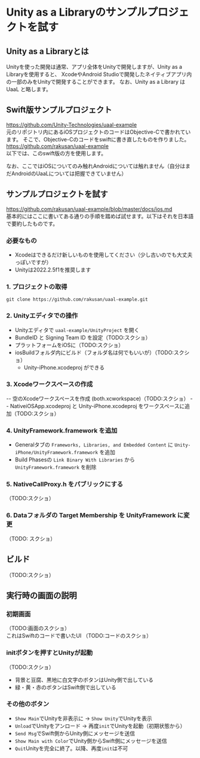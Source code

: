 # Unity as a Libraryのサンプルプロジェクトを試す

## Unity as a Libraryとは
Unityを使った開発は通常、アプリ全体をUnityで開発しますが、Unity as a Libraryを使用すると、
XcodeやAndroid Studioで開発したネイティブアプリ内の一部のみをUnityで開発することができます。
なお、Unity as a Library は UaaL と略します。

## Swift版サンプルプロジェクト
https://github.com/Unity-Technologies/uaal-example  
元のリポジトリ内にあるiOSプロジェクトのコードはObjective-Cで書かれています。
そこで、Objective-Cのコードをswiftに書き直したものを作りました。  
https://github.com/rakusan/uaal-example  
以下では、このswift版の方を使用します。

なお、ここではiOSについてのみ触れAndroidについては触れません（自分はまだAndroidのUaaLについては把握できていません）

## サンプルプロジェクトを試す
https://github.com/rakusan/uaal-example/blob/master/docs/ios.md  
基本的にはここに書いてある通りの手順を踏めば試せます。以下はそれを日本語で要約したものです。

### 必要なもの
- Xcodeはできるだけ新しいものを使用してください（少し古いのでも大丈夫っぽいですが）
- Unityは2022.2.5f1を推奨します


### 1. プロジェクトの取得
```git clone https://github.com/rakusan/uaal-example.git```

### 2. Unityエディタでの操作
- Unityエディタで ```uaal-example/UnityProject``` を開く
- BundleID と Signing Team ID を設定（TODO:スクショ）
- プラットフォームをiOSに（TODO:スクショ）
- iosBuildフォルダ内にビルド（フォルダ名は何でもいいが）（TODO:スクショ）
  - Unity-iPhone.xcodeproj ができる

### 3. Xcodeワークスペースの作成
-- 空のXcodeワークスペースを作成 (both.xcworkspace)（TODO:スクショ）
-- NativeiOSApp.xcodeproj と Unity-iPhone.xcodeproj をワークスペースに追加（TODO:スクショ）

### 4. UnityFramework.framework を追加
- Generalタブの ```Frameworks, Libraries, and Embedded Content``` に ```Unity-iPhone/UnityFramework.framework``` を追加
- Build Phasesの ```Link Binary With Libraries``` から ```UnityFramework.framework``` を削除

### 5. NativeCallProxy.h をパブリックにする
（TODO:スクショ）

### 6. Dataフォルダの Target Membership を UnityFramework に変更
（TODO: スクショ）

## ビルド
（TODO:スクショ）


## 実行時の画面の説明

### 初期画面
（TODO:画面のスクショ）  
これはSwiftのコードで書いたUI
（TODO:コードのスクショ）  

### initボタンを押すとUnityが起動
（TODO:スクショ）
- 背景と豆腐、黒地に白文字のボタンはUnity側で出している
- 緑・黄・赤のボタンはSwift側で出している

### その他のボタン
- ```Show Main```でUnityを非表示に → ```Show Unity```でUnityを表示
- ```Unload```でUnityをアンロード → 再度```init```でUnityを起動（初期状態から）
- ```Send Msg```でSwift側からUnity側にメッセージを送信
- ```Show Main with Color```でUnity側からSwift側にメッセージを送信
- ```Quit```Unityを完全に終了。以降、再度```init```は不可
